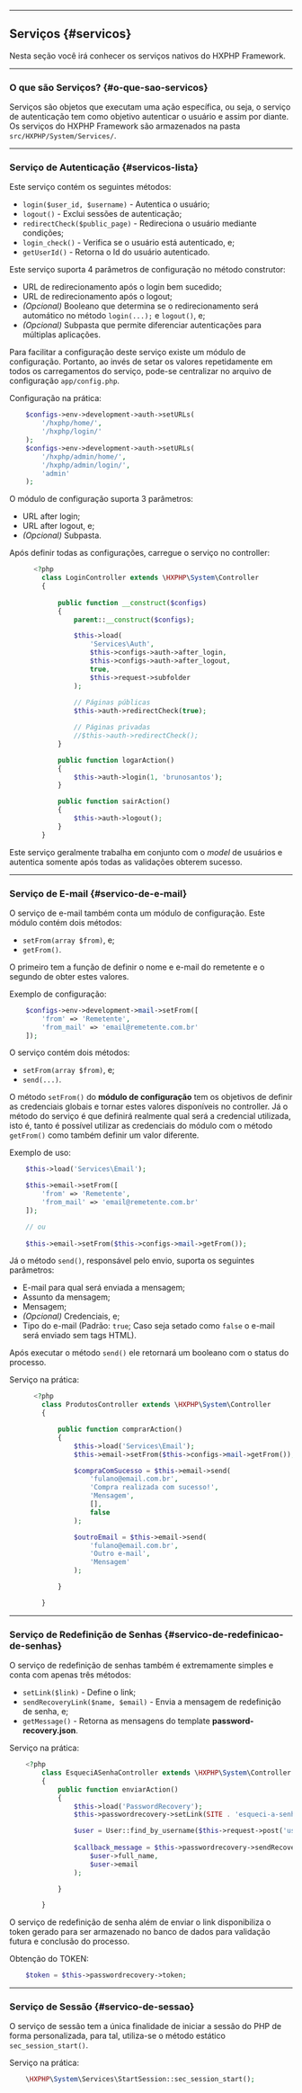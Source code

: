 ----
## Serviços {#servicos}

Nesta seção você irá conhecer os serviços nativos do HXPHP Framework.

----
### O que são Serviços? {#o-que-sao-servicos}

Serviços são objetos que executam uma ação específica, ou seja, o serviço de autenticação tem como objetivo autenticar o usuário e assim por diante. Os serviços do HXPHP Framework são armazenados na pasta `src/HXPHP/System/Services/`.

----
### Serviço de Autenticação {#servicos-lista}

Este serviço contém os seguintes métodos:

+ `login($user_id, $username)` - Autentica o usuário;
+ `logout()` - Exclui sessões de autenticação;
+ `redirectCheck($public_page)` - Redireciona o usuário mediante condições;
+ `login_check()` - Verifica se o usuário está autenticado, e;
+ `getUserId()` - Retorna o Id do usuário autenticado.

Este serviço suporta 4 parâmetros de configuração no método construtor:

+ URL de redirecionamento após o login bem sucedido;
+ URL de redirecionamento após o logout;
+ *(Opcional)* Booleano que determina se o redirecionamento será automático no método `login(...);` e `logout()`, e;
+ *(Opcional)* Subpasta que permite diferenciar autenticações para múltiplas aplicações.

Para facilitar a configuração deste serviço existe um módulo de configuração. Portanto, ao invés de setar os valores repetidamente em todos os carregamentos do serviço, pode-se centralizar no arquivo de configuração `app/config.php`.

Configuração na prática:
```php
	$configs->env->development->auth->setURLs(
		'/hxphp/home/', 
		'/hxphp/login/'
	);
	$configs->env->development->auth->setURLs(
		'/hxphp/admin/home/', 
		'/hxphp/admin/login/', 
		'admin'
	);
```

O módulo de configuração suporta 3 parâmetros:

+ URL after login;
+ URL after logout, e;
+ *(Opcional)* Subpasta.

Após definir todas as configurações, carregue o serviço no controller:
```php
      <?php
        class LoginController extends \HXPHP\System\Controller
        {
      
            public function __construct($configs)
            {
            	parent::__construct($configs);

                $this->load(
					'Services\Auth',
					$this->configs->auth->after_login,
					$this->configs->auth->after_logout,
					true,
					$this->request->subfolder
				);
			
				// Páginas públicas
				$this->auth->redirectCheck(true);

				// Páginas privadas
				//$this->auth->redirectCheck();
            }

			public function logarAction()
			{
				$this->auth->login(1, 'brunosantos');
			}

			public function sairAction()
			{
				$this->auth->logout();
			}
        }
```


Este serviço geralmente trabalha em conjunto com o *model* de usuários e autentica somente após todas as validações obterem sucesso.

----
### Serviço de E-mail {#servico-de-e-mail}

O serviço de e-mail também conta um módulo de configuração. Este módulo contém dois métodos:

+ `setFrom(array $from)`, e;
+ `getFrom()`.

O primeiro tem a função de definir o nome e e-mail do remetente e o segundo de obter estes valores.

Exemplo de configuração:
```php
	$configs->env->development->mail->setFrom([
		'from' => 'Remetente',
		'from_mail' => 'email@remetente.com.br'
	]);
```

O serviço contém dois métodos:

+ `setFrom(array $from)`, e;
+ `send(...)`.

O método `setFrom()` do **módulo de configuração** tem os objetivos de definir as credenciais globais e tornar estes valores disponíveis no controller. Já o método do serviço é que definirá realmente qual será a credencial utilizada, isto é, tanto é possível utilizar as credenciais do módulo com o método `getFrom()` como também definir um valor diferente.

Exemplo de uso:
```php
	$this->load('Services\Email');

	$this->email->setFrom([
		'from' => 'Remetente',
		'from_mail' => 'email@remetente.com.br'
	]);

	// ou
	
	$this->email->setFrom($this->configs->mail->getFrom());
```


Já o método `send()`, responsável pelo envio, suporta os seguintes parâmetros:

+ E-mail para qual será enviada a mensagem;
+ Assunto da mensagem;
+ Mensagem;
+ *(Opcional)* Credenciais, e;
+ Tipo do e-mail (Padrão: `true`; Caso seja setado como `false` o e-mail será enviado sem tags HTML).

Após executar o método `send()` ele retornará um booleano com o status do processo.


Serviço na prática:
```php
      <?php
        class ProdutosController extends \HXPHP\System\Controller
        {

            public function comprarAction()
            {
	            $this->load('Services\Email');
	            $this->email->setFrom($this->configs->mail->getFrom());

	            $compraComSucesso = $this->email->send(
	            	'fulano@email.com.br',
	            	'Compra realizada com sucesso!',
	            	'Mensagem',
	            	[],
	            	false
	            );

	            $outroEmail = $this->email->send(
	            	'fulano@email.com.br',
	            	'Outro e-mail',
	            	'Mensagem'
	            );

            }

        }
```

----
### Serviço de Redefinição de Senhas {#servico-de-redefinicao-de-senhas}

O serviço de redefinição de senhas também é extremamente simples e conta com apenas três métodos:

+ `setLink($link)` - Define o link;
+ `sendRecoveryLink($name, $email)` - Envia a mensagem de redefinição de senha, e;
+ `getMessage()` - Retorna as mensagens do template **password-recovery.json**.

Serviço na prática:
```php
    <?php
        class EsqueciASenhaController extends \HXPHP\System\Controller
        {
            public function enviarAction()
            {
	            $this->load('PasswordRecovery');
				$this->passwordrecovery->setLink(SITE . 'esqueci-a-senha/redefinir/');

				$user = User::find_by_username($this->request->post('username'));
				
				$callback_message = $this->passwordrecovery->sendRecoveryLink(
					$user->full_name,
					$user->email
				);

            }

        }
```


O serviço de redefinição de senha além de enviar o link disponibiliza o token gerado para ser armazenado no banco de dados para validação futura e conclusão do processo.


Obtenção do TOKEN:
```php
    $token = $this->passwordrecovery->token;
```

----
### Serviço de Sessão {#servico-de-sessao}

O serviço de sessão tem a única finalidade de iniciar a sessão do PHP de forma personalizada, para tal, utiliza-se o método estático `sec_session_start()`.


  Serviço na prática:
```php
	\HXPHP\System\Services\StartSession::sec_session_start();
```
